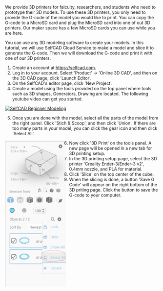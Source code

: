 We provide 3D printers for falculty, researchers, and students who need to prototype their 3D models. To use these 3D printers, 
you only need to provide the G-code of the model you would like to print. You can copy the G-code to a MicroSD card and plug 
the MicroSD card into one of out 3D printers. Our maker space has a few MicroSD cards you can use while you are here.  

You can use any 3D modeling software to create your models. In this tutorial, we will use SelfCAD Cloud Service to make a model 
and slice it to generate the G-code. Then we will download the G-code and print it with one of our 3D printers.

1. Create an account at https://selfcad.com.
2. Log in to your account. Select 'Product' -> 'Online 3D CAD', and then on the 3D CAD page, click 'Launch Editor'.  
3. On the SelfCAD's editor page, click 'New Project'. 
4. Create a model using the tools provided on the top panel where tools such as 3D shapes, Generators, Drawing are located. 
The following youtube video can get you started.

[![SelfCAD Beginner Modeling](https://img.youtube.com/vi/PTT4bcfywEU/0.jpg)](https://www.youtube.com/watch?v=PTT4bcfywEU)

5. Once you are done with the model, select all the parts of the model from the right panel. Click 'Stich & Scoop', and then 
click 'Union'. If there are too many parts in your model, you can click the gear icon and then click 'Select All'.

<img src="selfcad-select-all.png"
     alt="Select all parts of a model"
     width="200px" height="auto"
     style="float: left; margin-right: 10px;" />

6. Now click '3D Print' on the tools panel. A new page will be opened in a new tab for 3D printing setup.
7. In the 3D printing setup page, select the 3D printer 'Creality Ender-3/Ender-3 v2', 0.4mm nozzle, and PLA for material. 
8. Click 'Slice' on the top center of the cube. 
9. When the slicing is done, a button 'Save G Code' will appear on the right bottom of the 3D priting page. Click the button to save the G-code to your computer.

